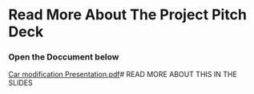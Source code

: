# Read More About The Project Pitch Deck
### Open the Doccument below 
[Car modification Presentation.pdf](https://github.com/user-attachments/files/17012671/Car.modification.Presentation.pdf)# READ MORE ABOUT THIS IN THE SLIDES
